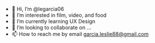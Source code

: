 - 👋 Hi, I’m @legarcia06
- 👀 I’m interested in film, video, and food
- 🌱 I’m currently learning UX Design
- 💞️ I’m looking to collaborate on ...
- 📫 How to reach me by email garcia.leslie88@gmail.com

<!---
legarcia06/legarcia06 is a ✨ special ✨ repository because its `README.md` (this file) appears on your GitHub profile.
You can click the Preview link to take a look at your changes.
--->
